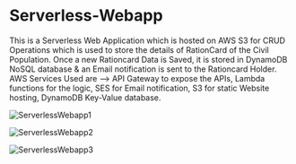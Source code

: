 # Serverless-Webapp

This is a Serverless Web Application which is hosted on AWS S3 for CRUD Operations which is used to store the details of RationCard of the Civil Population.
Once a new Rationcard Data is Saved, it is stored in DynamoDB NoSQL database & an Email notification is sent to the Rationcard Holder.
AWS Services Used are --> 
API Gateway to expose the APIs,
Lambda functions for the logic,
SES for Email notification,
S3 for static Website hosting,
DynamoDB Key-Value database.


![ServerlessWebapp1](https://user-images.githubusercontent.com/18034737/133957007-7d37376c-5cc0-45e3-8b7a-fc7f92aabe99.png)

![ServerlessWebapp2](https://user-images.githubusercontent.com/18034737/133957016-5a73393c-f830-443b-9b7a-ede9fba5e13f.png)

![ServerlessWebapp3](https://user-images.githubusercontent.com/18034737/133957019-8d701ade-e15f-4684-b1a8-c912e4dfa638.png)
